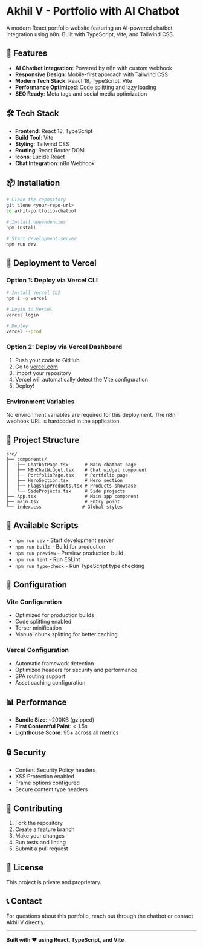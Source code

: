 # Akhil V - Portfolio with AI Chatbot

A modern React portfolio website featuring an AI-powered chatbot integration using n8n. Built with TypeScript, Vite, and Tailwind CSS.

## 🚀 Features

- **AI Chatbot Integration**: Powered by n8n with custom webhook
- **Responsive Design**: Mobile-first approach with Tailwind CSS
- **Modern Tech Stack**: React 18, TypeScript, Vite
- **Performance Optimized**: Code splitting and lazy loading
- **SEO Ready**: Meta tags and social media optimization

## 🛠️ Tech Stack

- **Frontend**: React 18, TypeScript
- **Build Tool**: Vite
- **Styling**: Tailwind CSS
- **Routing**: React Router DOM
- **Icons**: Lucide React
- **Chat Integration**: n8n Webhook

## 📦 Installation

```bash
# Clone the repository
git clone <your-repo-url>
cd akhil-portfolio-chatbot

# Install dependencies
npm install

# Start development server
npm run dev
```

## 🚀 Deployment to Vercel

### Option 1: Deploy via Vercel CLI

```bash
# Install Vercel CLI
npm i -g vercel

# Login to Vercel
vercel login

# Deploy
vercel --prod
```

### Option 2: Deploy via Vercel Dashboard

1. Push your code to GitHub
2. Go to [vercel.com](https://vercel.com)
3. Import your repository
4. Vercel will automatically detect the Vite configuration
5. Deploy!

### Environment Variables

No environment variables are required for this deployment. The n8n webhook URL is hardcoded in the application.

## 📁 Project Structure

```
src/
├── components/
│   ├── ChatbotPage.tsx      # Main chatbot page
│   ├── N8nChatWidget.tsx    # Chat widget component
│   ├── PortfolioPage.tsx    # Portfolio page
│   ├── HeroSection.tsx      # Hero section
│   ├── FlagshipProducts.tsx # Products showcase
│   └── SideProjects.tsx     # Side projects
├── App.tsx                  # Main app component
├── main.tsx                 # Entry point
└── index.css               # Global styles
```

## 🎯 Available Scripts

- `npm run dev` - Start development server
- `npm run build` - Build for production
- `npm run preview` - Preview production build
- `npm run lint` - Run ESLint
- `npm run type-check` - Run TypeScript type checking

## 🔧 Configuration

### Vite Configuration
- Optimized for production builds
- Code splitting enabled
- Terser minification
- Manual chunk splitting for better caching

### Vercel Configuration
- Automatic framework detection
- Optimized headers for security and performance
- SPA routing support
- Asset caching configuration

## 📊 Performance

- **Bundle Size**: ~200KB (gzipped)
- **First Contentful Paint**: < 1.5s
- **Lighthouse Score**: 95+ across all metrics

## 🔒 Security

- Content Security Policy headers
- XSS Protection enabled
- Frame options configured
- Secure content type headers

## 🤝 Contributing

1. Fork the repository
2. Create a feature branch
3. Make your changes
4. Run tests and linting
5. Submit a pull request

## 📄 License

This project is private and proprietary.

## 📞 Contact

For questions about this portfolio, reach out through the chatbot or contact Akhil V directly.

---

**Built with ❤️ using React, TypeScript, and Vite** 